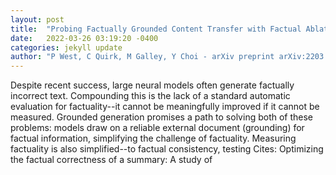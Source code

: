 ```yaml
---
layout: post
title:  "Probing Factually Grounded Content Transfer with Factual Ablation"
date:   2022-03-26 03:19:20 -0400
categories: jekyll update
author: "P West, C Quirk, M Galley, Y Choi - arXiv preprint arXiv:2203.10133, 2022"
---
```

Despite recent success, large neural models often generate factually incorrect text. Compounding this is the lack of a standard automatic evaluation for factuality--it cannot be meaningfully improved if it cannot be measured. Grounded generation promises a path to solving both of these problems: models draw on a reliable external document (grounding) for factual information, simplifying the challenge of factuality. Measuring factuality is also simplified--to factual consistency, testing Cites: Optimizing the factual correctness of a summary: A study of